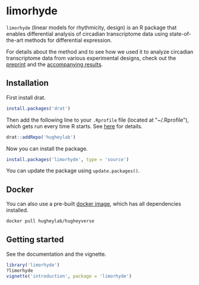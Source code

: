 # limorhyde
`limorhyde` (linear models for rhythmicity, design) is an R package that enables differential analysis of circadian transcriptome data using state-of-the-art methods for differential expression.

For details about the method and to see how we used it to analyze circadian transcriptome data from various experimental designs, check out the [preprint](https://doi.org/10.1101/283622) and the [accompanying results](https://figshare.com/s/31dcb1346ef7f4268aa6).

## Installation
First install drat.
```R
install.packages('drat')
```

Then add the following line to your `.Rprofile` file (located at "~/.Rprofile"), which gets run every time R starts. See [here](https://csgillespie.github.io/efficientR/3-3-r-startup.html#r-startup) for details.
```R
drat::addRepo('hugheylab')
```

Now you can install the package.
```R
install.packages('limorhyde', type = 'source')
```
You can update the package using `update.packages()`.

## Docker
You can also use a pre-built [docker image](https://hub.docker.com/r/hugheylab/hugheyverse), which has all dependencies installed.
```bash
docker pull hugheylab/hugheyverse
```

## Getting started
See the documentation and the vignette.
```R
library('limorhyde')
?limorhyde
vignette('introduction', package = 'limorhyde')
```
